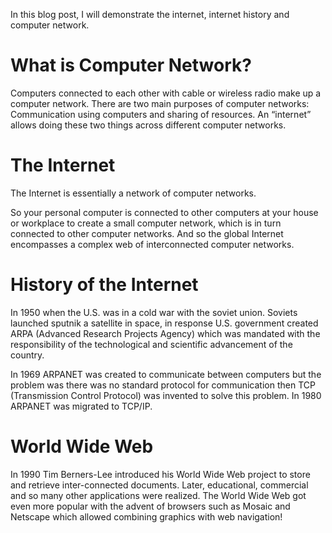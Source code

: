In this blog post, I will demonstrate the internet, internet history and computer network.
# What is Computer Network?
Computers connected to each other with cable or wireless radio make up a computer network.
There are two main purposes of computer networks: Communication using computers and sharing of resources. An “internet” allows doing these two things across different computer networks.
# The Internet
The Internet is essentially a network of computer networks.

So your personal computer is connected to other computers at your house or workplace to create a small computer network, which is in turn connected to other computer networks. And so the global Internet encompasses a complex web of interconnected computer networks.
# History of the Internet
In 1950 when the U.S. was in a cold war with the soviet union. Soviets launched sputnik a satellite in space, in response U.S. government created ARPA (Advanced Research Projects Agency) which was mandated with the responsibility of the technological and scientific advancement of the country.

In 1969 ARPANET was created to communicate between computers but the problem was there was no standard protocol for communication then TCP (Transmission Control Protocol) was invented to solve this problem.
In 1980 ARPANET was migrated to TCP/IP.
# World Wide Web
In 1990 Tim Berners-Lee introduced his World Wide Web project to store and retrieve inter-connected documents.
Later, educational, commercial and so many other applications were realized.
The World Wide Web got even more popular with the advent of browsers such as Mosaic and Netscape which allowed combining graphics with web navigation!
